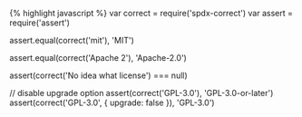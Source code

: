 {% highlight javascript %}
var correct = require('spdx-correct')
var assert = require('assert')

assert.equal(correct('mit'), 'MIT')

assert.equal(correct('Apache 2'), 'Apache-2.0')

assert(correct('No idea what license') === null)

// disable upgrade option
assert(correct('GPL-3.0'), 'GPL-3.0-or-later')
assert(correct('GPL-3.0', { upgrade: false }), 'GPL-3.0')
```

